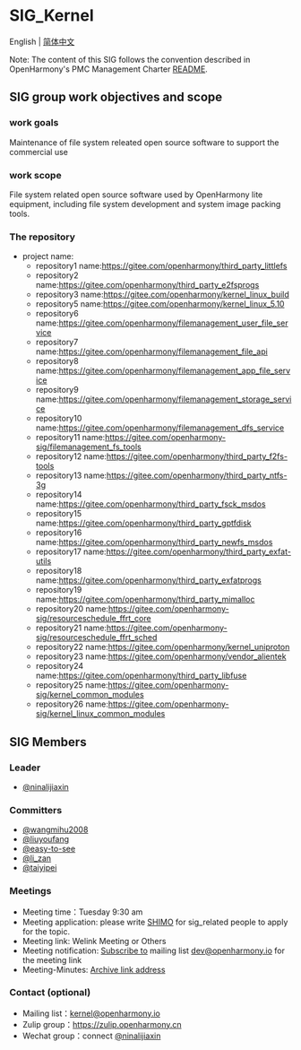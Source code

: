 # SIG_Kernel
 English | [简体中文](./sig_kernel_cn.md)
 
 Note: The content of this SIG follows the convention described in OpenHarmony's PMC Management Charter [README](/zh/pmc.md).

## SIG group work objectives and scope

### work goals
Maintenance of file system releated open source software to support the commercial use
### work scope
File system related open source software used by OpenHarmony lite equipment, including file system development and system image packing tools.
### The repository 
- project name:
  - repository1 name:https://gitee.com/openharmony/third_party_littlefs
  - repository2 name:https://gitee.com/openharmony/third_party_e2fsprogs
  - repository3 name:https://gitee.com/openharmony/kernel_linux_build
  - repository5 name:https://gitee.com/openharmony/kernel_linux_5.10
  - repository6 name:https://gitee.com/openharmony/filemanagement_user_file_service
  - repository7 name:https://gitee.com/openharmony/filemanagement_file_api
  - repository8 name:https://gitee.com/openharmony/filemanagement_app_file_service
  - repository9 name:https://gitee.com/openharmony/filemanagement_storage_service
  - repository10 name:https://gitee.com/openharmony/filemanagement_dfs_service
  - repository11 name:https://gitee.com/openharmony-sig/filemanagement_fs_tools
  - repository12 name:https://gitee.com/openharmony/third_party_f2fs-tools
  - repository13 name:https://gitee.com/openharmony/third_party_ntfs-3g
  - repository14 name:https://gitee.com/openharmony/third_party_fsck_msdos
  - repository15 name:https://gitee.com/openharmony/third_party_gptfdisk
  - repository16 name:https://gitee.com/openharmony/third_party_newfs_msdos
  - repository17 name:https://gitee.com/openharmony/third_party_exfat-utils
  - repository18 name:https://gitee.com/openharmony/third_party_exfatprogs
  - repository19 name:https://gitee.com/openharmony/third_party_mimalloc
  - repository20 name:https://gitee.com/openharmony-sig/resourceschedule_ffrt_core
  - repository21 name:https://gitee.com/openharmony-sig/resourceschedule_ffrt_sched
  - repository22 name:https://gitee.com/openharmony/kernel_uniproton
  - repository23 name:https://gitee.com/openharmony/vendor_alientek
  - repository24 name:https://gitee.com/openharmony/third_party_libfuse
  - repository25 name:https://gitee.com/openharmony-sig/kernel_common_modules
  - repository26 name:https://gitee.com/openharmony-sig/kernel_linux_common_modules

## SIG Members

### Leader
- [@ninalijiaxin](https://gitee.com/ninalijiaxin)

### Committers
- [@wangmihu2008](https://gitee.com/wangmihu2008)
- [@liuyoufang](https://gitee.com/liuyoufang)
- [@easy-to-see](https://gitee.com/easy-to-see)
- [@li_zan](https://gitee.com/li_zan)
- [@taiyipei](https://gitee.com/taiyipei)

### Meetings
 - Meeting time：Tuesday 9:30 am
 - Meeting application: please write [SHIMO](https://shimo.im/sheets/VgQV6VjCJ9cXtY8G/MODOC) for sig_related people to apply for the topic.
 - Meeting link: Welink Meeting or Others
 - Meeting notification: [Subscribe to](https://lists.openatom.io/hyperkitty/list/dev@openharmony.io/) mailing list dev@openharmony.io for the meeting link
 - Meeting-Minutes: [Archive link address](https://gitee.com/openharmony-sig/sig-content)

### Contact (optional)

- Mailing list：kernel@openharmony.io
- Zulip group：https://zulip.openharmony.cn
- Wechat group：connect [@ninalijiaxin](https://gitee.com/ninalijiaxin)
